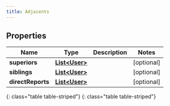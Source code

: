 ```yaml
---
title: Adjacents
---
```


## Properties

| Name | Type | Description | Notes |
| ------------ | ------------- | ------------- | ------------- |
| **superiors** | [**List&lt;User&gt;**](User.html) |  |  [optional] |
| **siblings** | [**List&lt;User&gt;**](User.html) |  |  [optional] |
| **directReports** | [**List&lt;User&gt;**](User.html) |  |  [optional] |
{: class="table table-striped"}
{: class="table table-striped"}


